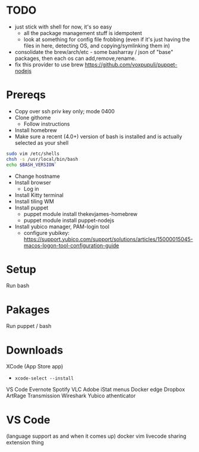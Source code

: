 # TODO
* just stick with shell for now, it's so easy
  * all the package management stuff is idempotent
  * look at something for config file frobbing (even if it's just having the files in here, detecting OS, and copying/symlinking them in)
* consolidate the brew/arch/etc - some basharray / json of "base" packages, then each os can add,remove,rename.
* fix this provider to use brew  https://github.com/voxpupuli/puppet-nodejs

# Prereqs
* Copy over ssh priv key only; mode 0400
* Clone githome
  * Follow instructions
* Install homebrew
* Make sure a recent (4.0+) version of bash is installed and is actually selected as your shell
```bash
sudo vim /etc/shells
chsh -s /usr/local/bin/bash
echo $BASH_VERSION`
```
* Change hostname
* Install browser
  * Log in
* Install Kitty terminal
* Install tiling WM
* Install puppet
  * puppet module install thekevjames-homebrew
  * puppet module install puppet-nodejs
* Install yubico manager, PAM-login tool
  * configure yubikey: https://support.yubico.com/support/solutions/articles/15000015045-macos-logon-tool-configuration-guide

# Setup
Run bash

# Pakages
Run puppet / bash

# Downloads
XCode (App Store app)
* `xcode-select --install`

VS Code
Evernote
Spotify
VLC
Adobe
iStat menus
Docker edge
Dropbox
ArtRage
Transmission
Wireshark
Yubico athenticator

# VS Code
(language support as and when it comes up)
docker
vim
livecode sharing extension thing
